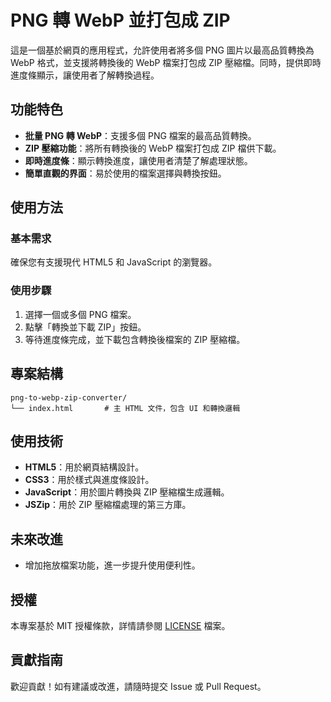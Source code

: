 
# PNG 轉 WebP 並打包成 ZIP

這是一個基於網頁的應用程式，允許使用者將多個 PNG 圖片以最高品質轉換為 WebP 格式，並支援將轉換後的 WebP 檔案打包成 ZIP 壓縮檔。同時，提供即時進度條顯示，讓使用者了解轉換過程。

## 功能特色

- **批量 PNG 轉 WebP**：支援多個 PNG 檔案的最高品質轉換。
- **ZIP 壓縮功能**：將所有轉換後的 WebP 檔案打包成 ZIP 檔供下載。
- **即時進度條**：顯示轉換進度，讓使用者清楚了解處理狀態。
- **簡單直觀的界面**：易於使用的檔案選擇與轉換按鈕。

## 使用方法

### 基本需求

確保您有支援現代 HTML5 和 JavaScript 的瀏覽器。

### 使用步驟

1. 選擇一個或多個 PNG 檔案。
2. 點擊「轉換並下載 ZIP」按鈕。
3. 等待進度條完成，並下載包含轉換後檔案的 ZIP 壓縮檔。

## 專案結構

```plaintext
png-to-webp-zip-converter/
└── index.html       # 主 HTML 文件，包含 UI 和轉換邏輯
```

## 使用技術

- **HTML5**：用於網頁結構設計。
- **CSS3**：用於樣式與進度條設計。
- **JavaScript**：用於圖片轉換與 ZIP 壓縮檔生成邏輯。
- **JSZip**：用於 ZIP 壓縮檔處理的第三方庫。

## 未來改進

- 增加拖放檔案功能，進一步提升使用便利性。

## 授權

本專案基於 MIT 授權條款，詳情請參閱 [LICENSE](LICENSE) 檔案。

## 貢獻指南

歡迎貢獻！如有建議或改進，請隨時提交 Issue 或 Pull Request。

